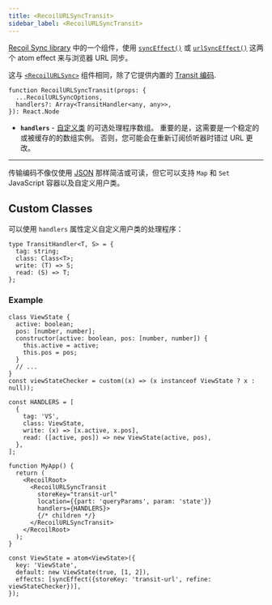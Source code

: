```yaml
---
title: <RecoilURLSyncTransit>
sidebar_label: <RecoilURLSyncTransit>
---
```


[Recoil Sync library](/docs/recoil-sync/introduction) 中的一个组件，使用 [`syncEffect()`](/docs/recoil-sync/api/syncEffect) 或 [`urlSyncEffect()`](/docs/recoil-sync/api/urlSyncEffect) 这两个 atom effect 来与浏览器 URL 同步。

这与 [`<RecoilURLSync>`](/docs/recoil-sync/api/RecoilURLSync) 组件相同，除了它提供内置的 [Transit 编码](https://github.com/cognitect/transit-js ).

```tsx
function RecoilURLSyncTransit(props: {
  ...RecoilURLSyncOptions,
  handlers?: Array<TransitHandler<any, any>>,
}): React.Node
```

- **`handlers`** - [自定义类](#custom-classes) 的可选处理程序数组。 重要的是，这需要是一个稳定的或被缓存的的数组实例。 否则，您可能会在重新订阅侦听器时错过 URL 更改。

---

传输编码不像仅使用 [JSON](/docs/recoil-sync/api/RecoilURLSyncJSON) 那样简洁或可读，但它可以支持 `Map` 和 `Set` JavaScript 容器以及自定义用户类。

## Custom Classes

可以使用 `handlers` 属性定义自定义用户类的处理程序：

```tsx
type TransitHandler<T, S> = {
  tag: string;
  class: Class<T>;
  write: (T) => S;
  read: (S) => T;
};
```

### Example

```tsx
class ViewState {
  active: boolean;
  pos: [number, number];
  constructor(active: boolean, pos: [number, number]) {
    this.active = active;
    this.pos = pos;
  }
  // ...
}
const viewStateChecker = custom((x) => (x instanceof ViewState ? x : null));

const HANDLERS = [
  {
    tag: 'VS',
    class: ViewState,
    write: (x) => [x.active, x.pos],
    read: ([active, pos]) => new ViewState(active, pos),
  },
];

function MyApp() {
  return (
    <RecoilRoot>
      <RecoilURLSyncTransit
        storeKey="transit-url"
        location={{part: 'queryParams', param: 'state'}}
        handlers={HANDLERS}>
        {/* children */}
      </RecoilURLSyncTransit>
    </RecoilRoot>
  );
}

const ViewState = atom<ViewState>({
  key: 'ViewState',
  default: new ViewState(true, [1, 2]),
  effects: [syncEffect({storeKey: 'transit-url', refine: viewStateChecker})],
});
```
